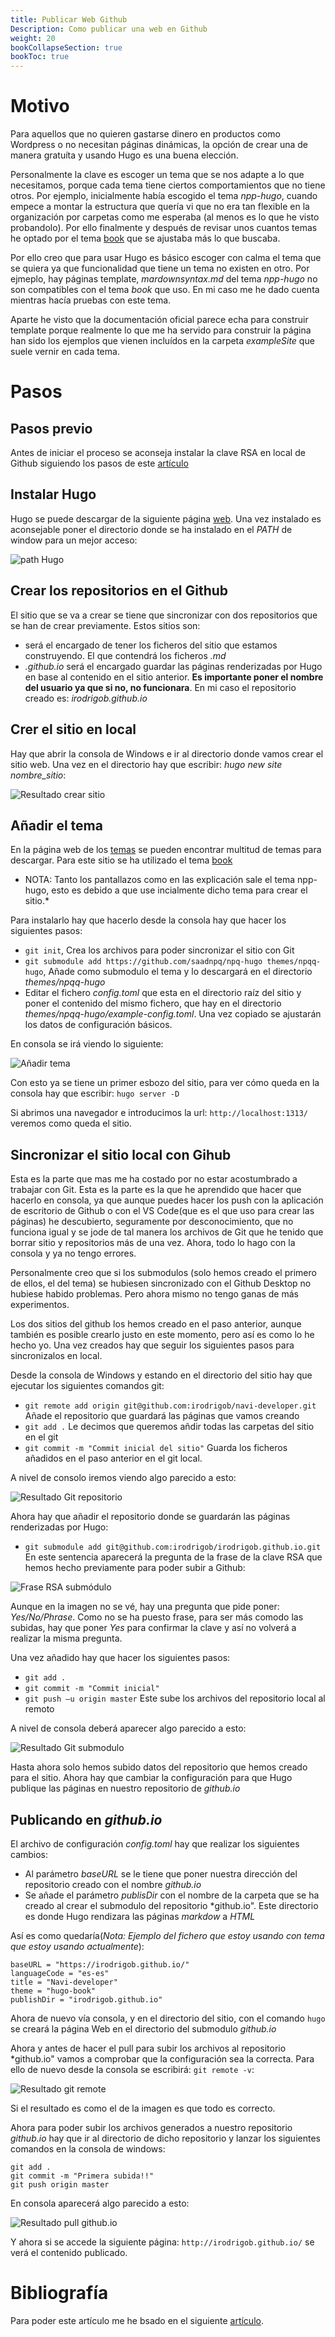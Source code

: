 ```yaml
---
title: Publicar Web Github
Description: Como publicar una web en Github
weight: 20
bookCollapseSection: true
bookToc: true
---
```


# Motivo

Para aquellos que no quieren gastarse dinero en productos como Wordpress o no necesitan páginas dinámicas, la opción de crear una de manera gratuíta y usando Hugo es una buena elección. 

Personalmente la clave es escoger un tema que se nos adapte a lo que necesitamos, porque cada tema tiene ciertos comportamientos que no tiene otros.  Por ejemplo, inicialmente había escogido el tema *npp-hugo*, cuando empece a montar la estructura que quería vi que no era tan flexible en la organización por carpetas como me esperaba (al menos es lo que he visto probandolo). Por ello finalmente y después de revisar unos cuantos temas he optado por el tema [book](https://themes.gohugo.io/hugo-book/) que se ajustaba más lo que buscaba. 

Por ello creo que para usar Hugo es básico escoger con calma el tema que se quiera ya que funcionalidad que tiene un tema no existen en otro. Por ejmeplo, hay páginas template, *mardownsyntax.md* del tema *npp-hugo* no son compatibles con el tema *book* que uso. En mi caso me he dado cuenta mientras hacía pruebas con este tema. 

Aparte he visto que la documentación oficial parece echa para construir template porque realmente lo que me ha servido para construir la página han sido los ejemplos que vienen incluídos en la carpeta *exampleSite* que suele vernir en cada tema.

# Pasos

## Pasos previo

Antes de iniciar el proceso se aconseja instalar la clave RSA en local de Github siguiendo los pasos de este [artículo](/docs/github/generar_rsa_windows.md)

## Instalar Hugo

 Hugo se puede descargar de la siguiente página [web](https://gohugo.io/getting-started/installing/). Una vez instalado es aconsejable poner el directorio donde se ha instalado en el *PATH* de window para un mejor acceso:

 ![path Hugo](/images/hugo/publicar_web/path_hugo.png)

## Crear los repositorios en el Github

 El sitio que se va a crear se tiene que sincronizar con dos repositorios que se han de crear previamente. Estos sitios son:

 * *<nombre del sitio>*  será el encargado de tener los ficheros del sitio que estamos construyendo. El que contendrá los ficheros *.md*
 * *<nombre del usuario>.github.io* será el encargado guardar las páginas renderizadas por Hugo en base al contenido en el sitio anterior. **Es importante poner el nombre del usuario ya que si no, no funcionara**. En mi caso el repositorio creado es: *irodrigob.github.io*


## Crer el sitio en local

Hay que abrir la consola de Windows e ir al directorio donde vamos crear el sitio web. Una vez en el directorio hay que escribir: *hugo new site nombre_sitio*:

![Resultado crear sitio](/images/hugo/publicar_web/resultado_crear_sitio.png)

## Añadir el tema

En la página web de los [temas](https://themes.gohugo.io/) se pueden encontrar multitud de temas para descargar. Para este sitio se ha utilizado el tema [book](https://themes.gohugo.io/hugo-book/) 

* NOTA: Tanto los pantallazos como en las explicación sale el tema npp-hugo, esto es debido a que use incialmente dicho tema para crear el sitio.*

Para instalarlo hay que hacerlo desde la consola hay que hacer los siguientes pasos:

* ```git init```, Crea los archivos para poder sincronizar el sitio con Git
* ```git submodule add https://github.com/saadnpq/npq-hugo themes/npqq-hugo```, Añade como submodulo el tema y lo descargará  en el directorio *themes/npqq-hugo*
* Editar el fichero *config.toml* que esta en el directorio raíz del sitio y poner el contenido del mismo fichero, que hay en el directorio *themes/npqq-hugo/example-config.toml*. Una vez copiado se ajustarán los datos de configuración básicos.

En consola se irá viendo lo siguiente:

![Añadir tema](/images/hugo/publicar_web/anaydir_tema.png)

Con esto ya se tiene un primer esbozo del sitio, para ver cómo queda en la consola hay que escribir: ```hugo server -D```

Si abrimos una navegador e introducimos la url: ```http://localhost:1313/``` veremos como queda el sitio.

## Sincronizar el sitio local con Gihub

Esta es la parte que mas me ha costado por no estar acostumbrado a trabajar con Git. Esta es la parte es la que he aprendido que hacer que hacerlo en consola, ya que aunque puedes hacer los push con la aplicación de escritorio de Github o con el VS Code(que es el que uso para crear las páginas) he descubierto, seguramente por desconocimiento, que no funciona igual y se jode de tal manera los archivos de Git que he tenido que borrar sitio y repositorios más de una vez. Ahora, todo lo hago con la consola y ya no tengo errores.

Personalmente creo que si los submodulos (solo hemos creado el primero de ellos, el del tema) se hubiesen sincronizado con el Github Desktop no hubiese habido problemas. Pero ahora mismo no tengo ganas de más experimentos.

Los dos sitios del github los hemos creado en el paso anterior, aunque también es posible crearlo justo en este momento, pero así es como lo he hecho yo. Una vez creados hay que seguir los siguientes pasos para sincronizalos en local.

Desde la consola de Windows y estando en el directorio del sitio hay que ejecutar los siguientes comandos git:
* ```git remote add origin git@github.com:irodrigob/navi-developer.git``` Añade el repositorio que guardará las páginas que vamos creando
* ```git add .``` Le decimos que queremos añdir todas las carpetas del sitio en el git
* ```git commit -m "Commit inicial del sitio"``` Guarda los ficheros añadidos en el paso anterior en el git local.

A nivel de consolo iremos viendo algo parecido a esto:

![Resultado Git repositorio](/images/hugo/publicar_web/resultado_git_repositorio_hugo.png)


Ahora hay que añadir el repositorio donde se guardarán las páginas renderizadas por Hugo:

* ```git submodule add git@github.com:irodrigob/irodrigob.github.io.git``` En este sentencia aparecerá la pregunta de la frase de la clave RSA que hemos hecho previamente para poder subir a Github:

![Frase RSA submódulo](/images/hugo/publicar_web/frase_rsa_submodulo.png)

Aunque en la imagen no se vé, hay una pregunta que pide poner: *Yes/No/Phrase*. Como no se ha puesto frase, para ser más comodo las subidas, hay que poner *Yes* para confirmar la clave y así no volverá a realizar la misma pregunta.

Una vez añadido hay que hacer los siguientes pasos:

* ```git add .```
* ```git commit -m "Commit inicial"```
* ```git push –u origin master``` Este sube los archivos del repositorio local al remoto

A nivel de consola deberá aparecer algo parecido a esto:

![Resultado Git submodulo](/images/hugo/publicar_web/resultado_git_submodulo.png)

Hasta ahora solo hemos subido datos del repositorio que hemos creado para el sitio. Ahora hay que cambiar la configuración para que Hugo publique las páginas en nuestro repositorio de *github.io*

## Publicando en *github.io*

El archivo de configuración *config.toml* hay que realizar los siguientes cambios:
* Al parámetro *baseURL* se le tiene que poner nuestra dirección del repositorio creado con el nombre *github.io*
* Se añade el parámetro *publisDir* con el nombre de la carpeta que se ha creado al crear el submodulo del repositorio *github.io". Este directorio es donde Hugo rendizara las páginas *markdow* a *HTML*

Así es como quedaría(*Nota: Ejemplo del fichero que estoy usando con tema que estoy usando actualmente*):

```
baseURL = "https://irodrigob.github.io/"
languageCode = "es-es"
title = "Navi-developer"
theme = "hugo-book"
publishDir = "irodrigob.github.io" 
```

Ahora de nuevo vía consola, y en el directorio del sitio, con el comando ```hugo``` se creará la página Web en el directorio del submodulo *github.io*

Ahora y antes de hacer el pull para subir los archivos al repositorio *github.io" vamos a comprobar que la configuración sea la correcta. Para ello de nuevo desde la consola se escribirá: ```git remote -v```:

![Resultado git remote](/images/hugo/publicar_web/resultado_git_remote.png)

Si el resultado es como el de la imagen es que todo es correcto.

Ahora para poder subir los archivos generados a nuestro repositorio *github.io* hay que ir al directorio de dicho repositorio y lanzar los siguientes comandos en la consola de windows:

```
git add .
git commit -m "Primera subida!!"
git push origin master
```

En consola aparecerá algo parecido a esto:

![Resultado pull github.io](/images/hugo/publicar_web/resultado_pull_githubio.png)


Y ahora si se accede la siguiente página: ```http://irodrigob.github.io/``` se verá el contenido publicado.

# Bibliografía

Para poder este artículo me he bsado en el siguiente [artículo](https://inside.getambassador.com/creating-and-deploying-your-first-hugo-site-to-github-pages-1e1f496cf88d).